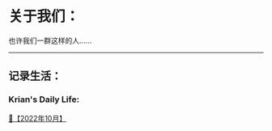 # 关于我们：

也许我们一群这样的人......

<hr/>

## 记录生活：

### Krian's Daily Life:

[🌟【2022年10月】](./geek%20_journal/Krian/【2022】/10.md)